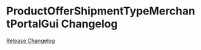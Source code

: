 # ProductOfferShipmentTypeMerchantPortalGui Changelog

[Release Changelog](https://github.com/spryker/product-offer-shipment-type-merchant-portal-gui/releases)
